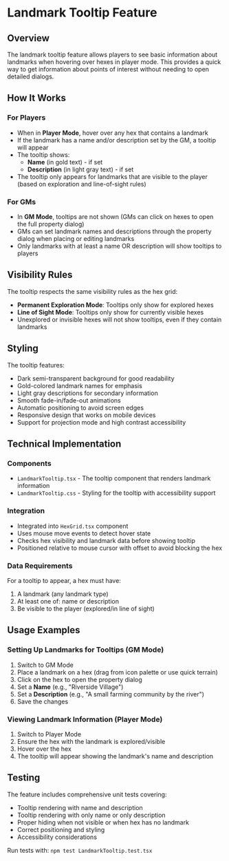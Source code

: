 # Landmark Tooltip Feature

## Overview

The landmark tooltip feature allows players to see basic information about landmarks when hovering over hexes in player mode. This provides a quick way to get information about points of interest without needing to open detailed dialogs.

## How It Works

### For Players
- When in **Player Mode**, hover over any hex that contains a landmark
- If the landmark has a name and/or description set by the GM, a tooltip will appear
- The tooltip shows:
  - **Name** (in gold text) - if set
  - **Description** (in light gray text) - if set
- The tooltip only appears for landmarks that are visible to the player (based on exploration and line-of-sight rules)

### For GMs
- In **GM Mode**, tooltips are not shown (GMs can click on hexes to open the full property dialog)
- GMs can set landmark names and descriptions through the property dialog when placing or editing landmarks
- Only landmarks with at least a name OR description will show tooltips to players

## Visibility Rules

The tooltip respects the same visibility rules as the hex grid:
- **Permanent Exploration Mode**: Tooltips only show for explored hexes
- **Line of Sight Mode**: Tooltips only show for currently visible hexes
- Unexplored or invisible hexes will not show tooltips, even if they contain landmarks

## Styling

The tooltip features:
- Dark semi-transparent background for good readability
- Gold-colored landmark names for emphasis
- Light gray descriptions for secondary information
- Smooth fade-in/fade-out animations
- Automatic positioning to avoid screen edges
- Responsive design that works on mobile devices
- Support for projection mode and high contrast accessibility

## Technical Implementation

### Components
- `LandmarkTooltip.tsx` - The tooltip component that renders landmark information
- `LandmarkTooltip.css` - Styling for the tooltip with accessibility support

### Integration
- Integrated into `HexGrid.tsx` component
- Uses mouse move events to detect hover state
- Checks hex visibility and landmark data before showing tooltip
- Positioned relative to mouse cursor with offset to avoid blocking the hex

### Data Requirements
For a tooltip to appear, a hex must have:
1. A landmark (any landmark type)
2. At least one of: name or description
3. Be visible to the player (explored/in line of sight)

## Usage Examples

### Setting Up Landmarks for Tooltips (GM Mode)
1. Switch to GM Mode
2. Place a landmark on a hex (drag from icon palette or use quick terrain)
3. Click on the hex to open the property dialog
4. Set a **Name** (e.g., "Riverside Village")
5. Set a **Description** (e.g., "A small farming community by the river")
6. Save the changes

### Viewing Landmark Information (Player Mode)
1. Switch to Player Mode
2. Ensure the hex with the landmark is explored/visible
3. Hover over the hex
4. The tooltip will appear showing the landmark's name and description

## Testing

The feature includes comprehensive unit tests covering:
- Tooltip rendering with name and description
- Tooltip rendering with only name or only description
- Proper hiding when not visible or when hex has no landmark
- Correct positioning and styling
- Accessibility considerations

Run tests with: `npm test LandmarkTooltip.test.tsx`